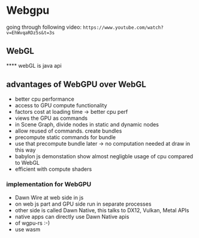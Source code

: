 # Webgpu

going through following video:
`https://www.youtube.com/watch?v=EhWvqaRDz5s&t=3s`

## WebGL

**** webGL is java api

## advantages of WebGPU over WebGL

* better cpu performance
* access to GPU compute functionality
* factors cost at loading time -> better cpu perf
* views the GPU as commands
* in Scene Graph, divide nodes in static and dynamic nodes
* allow reused of commands. create bundles
* precompute static commands for bundle
* use that precompute bundle later -> no computation needed at draw in this way
* babylon js demonstation show almost negligble usage of cpu compared to WebGL
* efficient with compute shaders

### implementation for WebGPU

* Dawn Wire at web side in js
* on web js part and GPU side run in separate processes
* other side is called Dawn Native, this talks to DX12, Vulkan, Metal APIs
* native apps can directly use Dawn Native apis
* of wgpu-rs :-)
* use wasm
